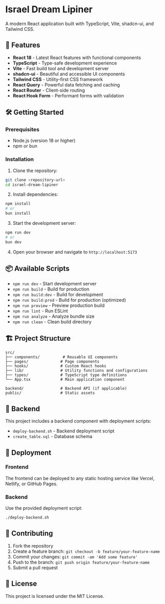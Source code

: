# Israel Dream Lipiner

A modern React application built with TypeScript, Vite, shadcn-ui, and Tailwind CSS.

## 🚀 Features

- **React 18** - Latest React features with functional components
- **TypeScript** - Type-safe development experience
- **Vite** - Fast build tool and development server
- **shadcn-ui** - Beautiful and accessible UI components
- **Tailwind CSS** - Utility-first CSS framework
- **React Query** - Powerful data fetching and caching
- **React Router** - Client-side routing
- **React Hook Form** - Performant forms with validation

## 🛠️ Getting Started

### Prerequisites

- Node.js (version 18 or higher)
- npm or bun

### Installation

1. Clone the repository:
```bash
git clone <repository-url>
cd israel-dream-lipiner
```

2. Install dependencies:
```bash
npm install
# or
bun install
```

3. Start the development server:
```bash
npm run dev
# or
bun dev
```

4. Open your browser and navigate to `http://localhost:5173`

## 📦 Available Scripts

- `npm run dev` - Start development server
- `npm run build` - Build for production
- `npm run build:dev` - Build for development
- `npm run build:prod` - Build for production (optimized)
- `npm run preview` - Preview production build
- `npm run lint` - Run ESLint
- `npm run analyze` - Analyze bundle size
- `npm run clean` - Clean build directory

## 🏗️ Project Structure

```
src/
├── components/          # Reusable UI components
├── pages/              # Page components
├── hooks/              # Custom React hooks
├── lib/                # Utility functions and configurations
├── types/              # TypeScript type definitions
└── App.tsx             # Main application component

backend/                # Backend API (if applicable)
public/                 # Static assets
```

## 🔧 Backend

This project includes a backend component with deployment scripts:

- `deploy-backend.sh` - Backend deployment script
- `create_table.sql` - Database schema

## 🚀 Deployment

### Frontend
The frontend can be deployed to any static hosting service like Vercel, Netlify, or GitHub Pages.

### Backend
Use the provided deployment script:
```bash
./deploy-backend.sh
```

## 🤝 Contributing

1. Fork the repository
2. Create a feature branch: `git checkout -b feature/your-feature-name`
3. Commit your changes: `git commit -am 'Add some feature'`
4. Push to the branch: `git push origin feature/your-feature-name`
5. Submit a pull request

## 📄 License

This project is licensed under the MIT License.
